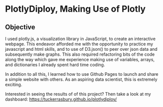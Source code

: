# PlotlyDiploy, Making Use of Plotly

## Objective
I used plotly.js, a visualization library in JavaScript, to create an interactive webpage. This endeavor afforded me with the opportunity to practice my javascript and html skills, and to use of D3.json() to peer over json data and subsequently make graphs. This also required refactoring bits of the code along the way which gave me experience making use of variables, arrays, and dictionaries I already spent hard time coding.

In addition to all this, I learned how to use Github Pages to launch and share a simple website with others. As an aspiring data scientist, this is extremely exciting.

Interested in seeing the results of of this project? Then take a look at my dashboard: https://tuckerrasbury.github.io/plotlydiploy/
